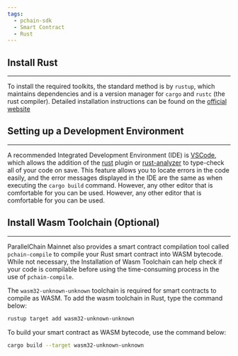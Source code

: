```yaml
---
tags:
  - pchain-sdk
  - Smart Contract
  - Rust 
---
```


## Install Rust
---

To install the required toolkits, the standard method is by `rustup`, which maintains dependencies and is a version manager for `cargo` and `rustc` (the rust compiler). Detailed installation instructions can be found on the [official website](https://www.rust-lang.org/tools/install)

## Setting up a Development Environment
---

A recommended Integrated Development Environment (IDE) is [VSCode](https://code.visualstudio.com/), which allows the addition of the [rust](https://marketplace.visualstudio.com/items?itemName=rust-lang.rust) plugin or [rust-analyzer](https://marketplace.visualstudio.com/items?itemName=matklad.rust-analyzer) to type-check all of your code on save. This feature allows you to locate errors in the code easily, and the error messages displayed in the IDE are the same as when executing the `cargo build` command. However, any other editor that is comfortable for you can be used. However, any other editor that is comfortable for you can be used.

## Install Wasm Toolchain (Optional)
---

ParallelChain Mainnet also provides a smart contract compilation tool called `pchain-compile` to compile your Rust smart contract into WASM bytecode. While not necessary, the Installation of Wasm Toolchain can help check if your code is compilable before using the time-consuming process in the use of `pchain-compile`.

The `wasm32-unknown-unknown` toolchain is required for smart contracts to compile as WASM. To add the wasm toolchain in Rust, type the command below:
```bash
rustup target add wasm32-unknown-unknown
```

To build your smart contract as WASM bytecode, use the command below:
```bash
cargo build --target wasm32-unknown-unknown
```
